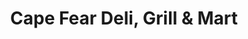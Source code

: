 ---
title: "Cape Fear Deli, Grill & Mart"
url: /fayetteville/cape-fear-deli-grill-and-mart/
shop: convenience
---